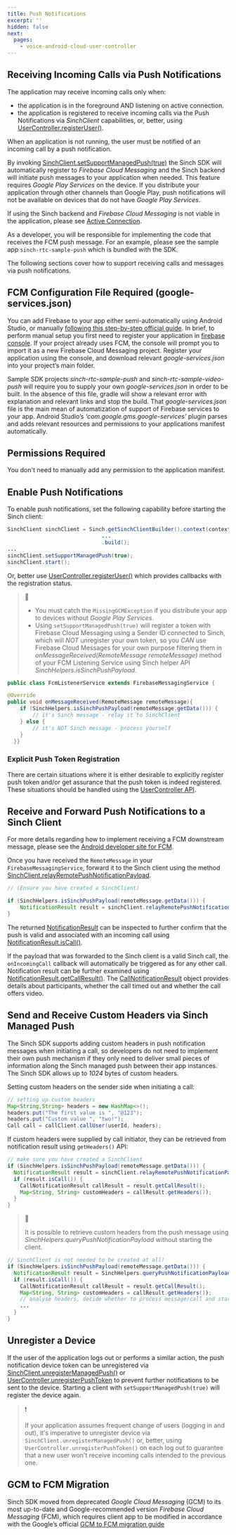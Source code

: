 ```yaml
---
title: Push Notifications
excerpt: ''
hidden: false
next:
  pages:
    - voice-android-cloud-user-controller
---
```


## Receiving Incoming Calls via Push Notifications

The application may receive incoming calls only when:

- the application is in the foreground AND listening on active connection.
- the application is registered to receive incoming calls via the Push Notifications via _SinchClient_ capabilities, or, better, using [UserController.registerUser()](reference/com/sinch/android/rtc/UserController.html#registerUser-com.sinch.android.rtc.UserRegistrationCallback-com.sinch.android.rtc.PushTokenRegistrationCallback-).

When an application is not running, the user must be notified of an incoming call by a push notification.

By invoking [SinchClient.setSupportManagedPush(true)](reference/com/sinch/android/rtc/SinchClient.html#setSupportManagedPush-boolean-) the Sinch SDK will automatically register to _Firebase Cloud Messaging_ and the Sinch backend will initiate push messages to your application when needed. This feature requires _Google Play Services_ on the device. If you distribute your application through other channels than Google Play, push notifications will not be available on devices that do not have _Google Play Services_.

If using the Sinch backend and _Firebase Cloud Messaging_ is not viable in the application, please see [Active Connection](doc:voice-android-cloud-active-connection).

As a developer, you will be responsible for implementing the code that receives the FCM push message. For an example, please see the sample app `sinch-rtc-sample-push` which is bundled with the SDK.

The following sections cover how to support receiving calls and messages via push notifications.

## FCM Configuration File Required (google-services.json)

You can add Firebase to your app either semi-automatically using Android Studio, or manually [following this step-by-step official guide](https://firebase.google.com/docs/android/setup). In brief, to perform manual setup you first need to register your application in [firebase console](https://console.firebase.google.com/). If your project already uses FCM, the console will prompt you to import it as a new Firebase Cloud Messaging project. Register your application using the console, and download relevant _google-services.json_ into your project’s main folder.

Sample SDK projects _sinch-rtc-sample-push_ and _sinch-rtc-sample-video-push_ will require you to supply your own _google-services.json_ in order to be built. In the absence of this file, gradle will show a relevant error with explanation and relevant links and stop the build. That _google-services.json_ file is the main mean of automatization of support of Firebase services to your app. Android Studio’s _‘com.google.gms.google-services’_ plugin parses and adds relevant resources and permissions to your applications manifest automatically.

## Permissions Required

You don't need to manually add any permission to the application manifest.

## Enable Push Notifications

To enable push notifications, set the following capability before starting the Sinch client:

```java
SinchClient sinchClient = Sinch.getSinchClientBuilder().context(context)
                              ...
                              .build();
...                              
sinchClient.setSupportManagedPush(true);
sinchClient.start();
```

Or, better use [UserController.registerUser()](reference/com/sinch/android/rtc/UserController.html#registerUser-com.sinch.android.rtc.UserRegistrationCallback-com.sinch.android.rtc.PushTokenRegistrationCallback-) which provides callbacks with the registration status.

> 📘
>
> - You must catch the `MissingGCMException` if you distribute your app to devices without _Google Play Services_.
> - Using `setSupportManagedPush(true)` will register a token with Firebase Cloud Messaging using a Sender ID connected to Sinch, which will _NOT_ unregister your own token, so you _CAN_ use Firebase Cloud Messages for your own purpose filtering them in _onMessageReceived(RemoteMessage remoteMessage)_ method of your FCM Listening Service using Sinch helper API _SinchHelpers.isSinchPushPayload_.

```java
public class FcmListenerService extends FirebaseMessagingService {

@Override
public void onMessageReceived(RemoteMessage remoteMessage){
    if (SinchHelpers.isSinchPushPayload(remoteMessage.getData())) {
        // it's Sinch message - relay it to SinchClient
    } else {
        // it's NOT Sinch message - process yourself
    }
  }}
```

### Explicit Push Token Registration

There are certain situations where it is either desirable to explicitly register push token and/or get assurance that the push token is indeed registered. These situations should be handled using the [UserController API](doc:voice-android-cloud-user-controller).

## Receive and Forward Push Notifications to a Sinch Client

For more details regarding how to implement receiving a FCM downstream message, please see the [Android developer site for FCM](https://firebase.google.com/docs/cloud-messaging/android/receive).

Once you have received the `RemoteMessage` in your `FirebaseMessagingService`, forward it to the Sinch client using the method [SinchClient.relayRemotePushNotificationPayload](reference/com/sinch/android/rtc/SinchClient.html#relayRemotePushNotificationPayload-java.util.Map-).

```java
// (Ensure you have created a SinchClient)

if (SinchHelpers.isSinchPushPayload(remoteMessage.getData())) {
    NotificationResult result = sinchClient.relayRemotePushNotificationPayload(remoteMessage.getData());
}
```

The returned [NotificationResult](reference/com/sinch/android/rtc/NotificationResult.html) can be inspected to further confirm that the push is valid and associated with an incoming call using [NotificationResult.isCall()](reference/com/sinch/android/rtc/NotificationResult.html#isCall--).

If the payload that was forwarded to the Sinch client is a valid Sinch call, the `onIncomingCall` callback will automatically be triggered as for any other call. Notification result can be further examined using [NotificationResult.getCallResult()](reference/com/sinch/android/rtc/NotificationResult.html#getCallResult--). The [CallNotificationResult](reference/com/sinch/android/rtc/calling/CallNotificationResult.html) object provides details about participants, whether the call timed out and whether the call offers video.

## Send and Receive Custom Headers via Sinch Managed Push

The Sinch SDK supports adding custom headers in push notification messages when initiating a call, so developers do not need to implement their own push mechanism if they only need to deliver small pieces of information along the Sinch managed push between their app instances. The Sinch SDK allows up to _1024_ bytes of custom headers.

Setting custom headers on the sender side when initiating a call:

```java
// setting up custom headers
Map<String,String> headers = new HashMap<>();
headers.put("The first value is ", "@123");
headers.put("Custom value ", "two!");
Call call = callClient.callUser(userId, headers);
```

If custom headers were supplied by call initiator, they can be retrieved from notification result using `getHeaders()` API:

```java
// make sure you have created a SinchClient
if (SinchHelpers.isSinchPushPayload(remoteMessage.getData())) {
  NotificationResult result = sinchClient.relayRemotePushNotificationPayload(remoteMessage.getData());
  if (result.isCall()) {
    CallNotificationResult callResult = result.getCallResult();
    Map<String, String> customHeaders = callResult.getHeaders());
  }
}
```

> 📘
>
> It is possible to retrieve custom headers from the push message using _SinchHelpers.queryPushNotificationPayload_ without starting the client.

```java
// SinchClient is not needed to be created at all!
if (SinchHelpers.isSinchPushPayload(remoteMessage.getData())) {
  NotificationResult result = SinchHelpers.queryPushNotificationPayload(applicationContext, remoteMessage.getData());
  if (result.isCall()) {
    CallNotificationResult callResult = result.getCallResult();
    Map<String, String> customHeaders = callResult.getHeaders());
    // analyse headers, decide whether to process message/call and start Sinch client or ignore
    ...
  }
}
```

## Unregister a Device

If the user of the application logs out or performs a similar action, the push notification device token can be unregistered via [SinchClient.unregisterManagedPush()](reference/com/sinch/android/rtc/SinchClient.html#unregisterManagedPush--) or [UserController.unregisterPushToken](reference/com/sinch/android/rtc/UserController.html#unregisterPushToken-com.sinch.android.rtc.PushTokenRegistrationCallback-) to prevent further notifications to be sent to the device. Starting a client with `setSupportManagedPush(true)` will register the device again.

> ❗️
>
> If your application assumes frequent change of users (logging in and out), it's imperative to unregister device via `SinchClient.unregisterManagedPush()` or, better, using `UserController.unregisterPushToken()` on each log out to guarantee that a new user won't receive incoming calls intended to the previous one.

## GCM to FCM Migration

Sinch SDK moved from deprecated _Google Cloud Messaging_ (GCM) to its most up-to-date and Google-recommended version _Firebase Cloud Messaging_ (FCM), which requires client app to be modified in accordance with the Google’s official [GCM to FCM migration guide](https://developers.google.com/cloud-messaging/android/android-migrate-fcm)